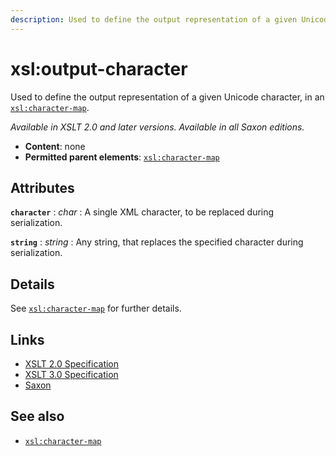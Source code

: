 ```yaml
---
description: Used to define the output representation of a given Unicode character, in an xsl character-map
---
```


# xsl:output-character

Used to define the output representation of a given Unicode character, in an [`xsl:character-map`](xsl-character-map.md).

_Available in XSLT 2.0 and later versions. Available in all Saxon editions._

- **Content**: none
- **Permitted parent elements**: [`xsl:character-map`](xsl-character-map.md)

## Attributes

**`character`**
: _char_
: A single XML character, to be replaced during serialization.

**`string`**
: _string_
: Any string, that replaces the specified character during serialization.

## Details

See [`xsl:character-map`](xsl-character-map.md) for further details.

## Links

- [XSLT 2.0 Specification](http://www.w3.org/TR/xslt20/#element-output-character)
- [XSLT 3.0 Specification](http://www.w3.org/TR/xslt-30/#element-output-character)
- [Saxon](https://www.saxonica.com/html/documentation/xsl-elements/output-character.html)

## See also

- [`xsl:character-map`](xsl-character-map.md)
